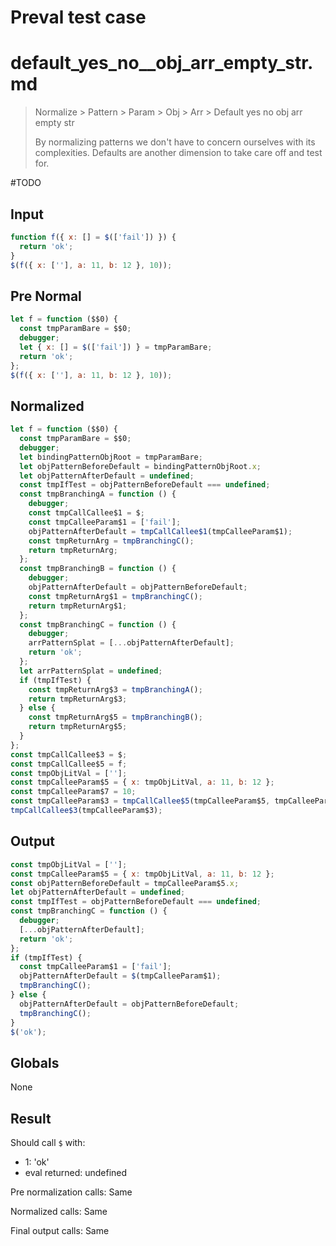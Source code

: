 # Preval test case

# default_yes_no__obj_arr_empty_str.md

> Normalize > Pattern > Param > Obj > Arr > Default yes no  obj arr empty str
>
> By normalizing patterns we don't have to concern ourselves with its complexities. Defaults are another dimension to take care off and test for.

#TODO

## Input

`````js filename=intro
function f({ x: [] = $(['fail']) }) {
  return 'ok';
}
$(f({ x: [''], a: 11, b: 12 }, 10));
`````

## Pre Normal

`````js filename=intro
let f = function ($$0) {
  const tmpParamBare = $$0;
  debugger;
  let { x: [] = $(['fail']) } = tmpParamBare;
  return 'ok';
};
$(f({ x: [''], a: 11, b: 12 }, 10));
`````

## Normalized

`````js filename=intro
let f = function ($$0) {
  const tmpParamBare = $$0;
  debugger;
  let bindingPatternObjRoot = tmpParamBare;
  let objPatternBeforeDefault = bindingPatternObjRoot.x;
  let objPatternAfterDefault = undefined;
  const tmpIfTest = objPatternBeforeDefault === undefined;
  const tmpBranchingA = function () {
    debugger;
    const tmpCallCallee$1 = $;
    const tmpCalleeParam$1 = ['fail'];
    objPatternAfterDefault = tmpCallCallee$1(tmpCalleeParam$1);
    const tmpReturnArg = tmpBranchingC();
    return tmpReturnArg;
  };
  const tmpBranchingB = function () {
    debugger;
    objPatternAfterDefault = objPatternBeforeDefault;
    const tmpReturnArg$1 = tmpBranchingC();
    return tmpReturnArg$1;
  };
  const tmpBranchingC = function () {
    debugger;
    arrPatternSplat = [...objPatternAfterDefault];
    return 'ok';
  };
  let arrPatternSplat = undefined;
  if (tmpIfTest) {
    const tmpReturnArg$3 = tmpBranchingA();
    return tmpReturnArg$3;
  } else {
    const tmpReturnArg$5 = tmpBranchingB();
    return tmpReturnArg$5;
  }
};
const tmpCallCallee$3 = $;
const tmpCallCallee$5 = f;
const tmpObjLitVal = [''];
const tmpCalleeParam$5 = { x: tmpObjLitVal, a: 11, b: 12 };
const tmpCalleeParam$7 = 10;
const tmpCalleeParam$3 = tmpCallCallee$5(tmpCalleeParam$5, tmpCalleeParam$7);
tmpCallCallee$3(tmpCalleeParam$3);
`````

## Output

`````js filename=intro
const tmpObjLitVal = [''];
const tmpCalleeParam$5 = { x: tmpObjLitVal, a: 11, b: 12 };
const objPatternBeforeDefault = tmpCalleeParam$5.x;
let objPatternAfterDefault = undefined;
const tmpIfTest = objPatternBeforeDefault === undefined;
const tmpBranchingC = function () {
  debugger;
  [...objPatternAfterDefault];
  return 'ok';
};
if (tmpIfTest) {
  const tmpCalleeParam$1 = ['fail'];
  objPatternAfterDefault = $(tmpCalleeParam$1);
  tmpBranchingC();
} else {
  objPatternAfterDefault = objPatternBeforeDefault;
  tmpBranchingC();
}
$('ok');
`````

## Globals

None

## Result

Should call `$` with:
 - 1: 'ok'
 - eval returned: undefined

Pre normalization calls: Same

Normalized calls: Same

Final output calls: Same
